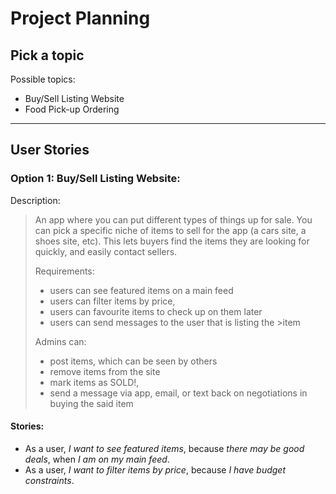 **Project Planning**
======
## **Pick a topic**
Possible topics:
- Buy/Sell Listing Website
- Food Pick-up Ordering
---
## **User Stories**

### Option 1: Buy/Sell Listing Website:
Description:

> An app where you can put different types of things up for sale. You can pick a specific niche of items to sell for the app (a cars site, a shoes site, etc). This lets buyers find the items they are looking for quickly, and easily contact sellers.
> 
>Requirements:
>- users can see featured items on a main feed
>- users can filter items by price,
>- users can favourite items to check up on them later
>- users can send messages to the user that is listing the >item
>
>Admins can:
>- post items, which can be seen by others
>- remove items from the site
>- mark items as SOLD!,
>- send a message via app, email, or text back on negotiations in buying the said item


#### Stories:
- As a user, *I want to see featured items*, because *there may be good deals*, when *I am on my main feed*.
- As a user, *I want to filter items by price*, because *I have budget constraints*.
